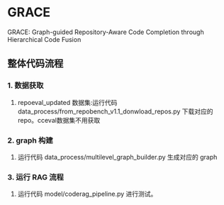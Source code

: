 # GRACE
GRACE: Graph-guided Repository-Aware Code Completion through Hierarchical Code Fusion


## 整体代码流程
### 1. 数据获取
1. repoeval_updated 数据集:运行代码 data_process/from_repobench_v1.1_donwload_repos.py 下载对应的 repo。cceval数据集不用获取

### 2. graph 构建
1. 运行代码 data_process/multilevel_graph_builder.py 生成对应的 graph

### 3. 运行 RAG 流程
1. 运行代码 model/coderag_pipeline.py 进行测试。


